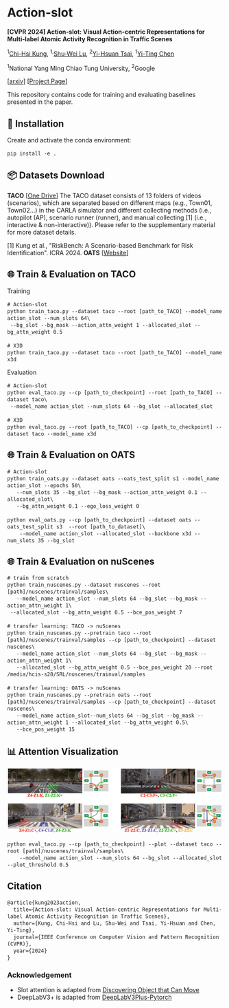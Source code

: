 # Action-slot

**[CVPR 2024] Action-slot: Visual Action-centric Representations for Multi-label Atomic Activity Recognition in Traffic Scenes**

<sup>1</sup>[Chi-Hsi Kung](https://hankkung.github.io/website/),  <sup>1,</sup>[Shu-Wei Lu](https://www.linkedin.com/in/shu-wei-lu/),  <sup>2</sup>[Yi-Hsuan Tsai](https://sites.google.com/site/yihsuantsai/),  <sup>1</sup>[Yi-Ting Chen](https://sites.google.com/site/yitingchen0524)

<sup>1</sup>National Yang Ming Chiao Tung University,  <sup>2</sup>Google

[[arxiv](https://arxiv.org/abs/2311.17948)] [[Project Page](https://hcis-lab.github.io/Action-slot/)]

This repository contains code for training and evaluating baselines presented in the paper.

## 🚀 Installation
Create and activate the conda environment:
   ```
   pip install -e . 
   ```
## 📦 Datasets Download

**TACO** [[One Drive](https://nycu1-my.sharepoint.com/personal/ychen_m365_nycu_edu_tw/_layouts/15/onedrive.aspx?id=%2Fpersonal%2Fychen%5Fm365%5Fnycu%5Fedu%5Ftw%2FDocuments%2FTACO&ga=1)]
The TACO dataset consists of 13 folders of videos (scenarios), which are separated based on different maps (e.g., Town01, Town02...) in the CARLA simulator and different collecting methods (i.e., autopilot (AP), scenario runner (runner), and manual collecting [1] (i.e., interactive & non-interactive)). Please refer to the supplementary material for more dataset details.

[1] Kung et al., "RiskBench: A Scenario-based Benchmark for Risk Identification". ICRA 2024.
**OATS** [[Website](https://usa.honda-ri.com/oats)]


## 🌐 Train & Evaluation on TACO
Training
```
# Action-slot
python train_taco.py --dataset taco --root [path_to_TACO] --model_name action_slot --num_slots 64\
 --bg_slot --bg_mask --action_attn_weight 1 --allocated_slot --bg_attn_weight 0.5

# X3D
python train_taco.py --dataset taco --root [path_to_TACO] --model_name x3d 
```

Evaluation
```
# Action-slot
python eval_taco.py --cp [path_to_checkpoint] --root [path_to_TACO] --dataset taco\
 --model_name action_slot --num_slots 64 --bg_slot --allocated_slot

# X3D
python eval_taco.py --root [path_to_TACO] --cp [path_to_checkpoint] --dataset taco --model_name x3d 
```

## 🌐 Train & Evaluation on OATS
```
# Action-slot
python train_oats.py --dataset oats --oats_test_split s1 --model_name action_slot --epochs 50\
   --num_slots 35 --bg_slot --bg_mask --action_attn_weight 0.1 --allocated_slot\
   --bg_attn_weight 0.1 --ego_loss_weight 0

python eval_oats.py --cp [path_to_checkpoint] --dataset oats --oats_test_split s3  --root [path_to_dataset]\
    --model_name action_slot --allocated_slot --backbone x3d --num_slots 35 --bg_slot 
```

## 🌐 Train & Evaluation on nuScenes
```
# train from scratch
python train_nuscenes.py --dataset nuscenes --root [path]/nuscenes/trainval/samples\
   --model_name action_slot --num_slots 64 --bg_slot --bg_mask --action_attn_weight 1\
 --allocated_slot --bg_attn_weight 0.5 --bce_pos_weight 7

# transfer learning: TACO -> nuScenes
python train_nuscenes.py --pretrain taco --root [path]/nuscenes/trainval/samples --cp [path_to_checkpoint] --dataset nuscenes\
   --model_name action_slot --num_slots 64 --bg_slot --bg_mask --action_attn_weight 1\
   --allocated_slot --bg_attn_weight 0.5 --bce_pos_weight 20 --root /media/hcis-s20/SRL/nuscenes/trainval/samples

# transfer learning: OATS -> nuScenes
python train_nuscenes.py --pretrain oats --root [path]/nuscenes/trainval/samples --cp [path_to_checkpoint] --dataset nuscenes\
   --model_name action_slot--num_slots 64 --bg_slot --bg_mask --action_attn_weight 1 --allocated_slot --bg_attn_weight 0.5\
   --bce_pos_weight 15  
```

## 📊 Attention Visualization
![image](https://github.com/HCIS-Lab/Action-slot/blob/main/img/taco_attn.gif)
```
python eval_taco.py --cp [path_to_checkpoint] --plot --dataset taco --root [path]/nuscenes/trainval/samples\
    --model_name action_slot --num_slots 64 --bg_slot --allocated_slot --plot_threshold 0.5 
```

## Citation
```
@article{kung2023action,
  title={Action-slot: Visual Action-centric Representations for Multi-label Atomic Activity Recognition in Traffic Scenes},
  author={Kung, Chi-Hsi and Lu, Shu-Wei and Tsai, Yi-Hsuan and Chen, Yi-Ting},
  journal={IEEE Conference on Computer Vision and Pattern Recognition (CVPR)},
  year={2024}
}
```

### Acknowledgement
* Slot attention is adapted from [Discovering Object that Can Move](https://github.com/zpbao/Discovery_Obj_Move)
* DeepLabV3+ is adapted from [DeepLabV3Plus-Pytorch](https://github.com/VainF/DeepLabV3Plus-Pytorch)
